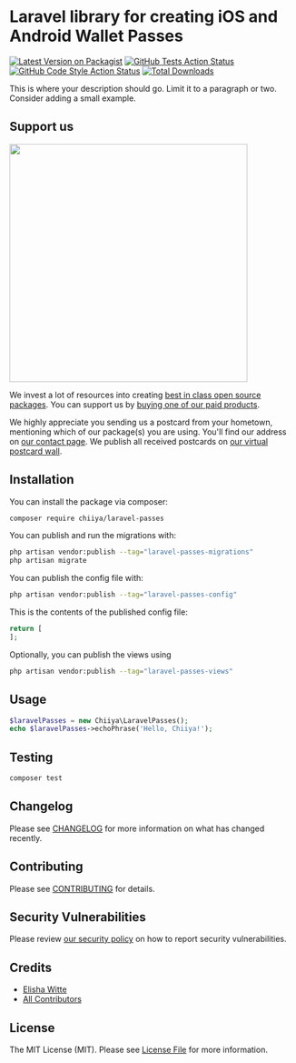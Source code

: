 # Laravel library for creating iOS and Android Wallet Passes

[![Latest Version on Packagist](https://img.shields.io/packagist/v/chiiya/laravel-passes.svg?style=flat-square)](https://packagist.org/packages/chiiya/laravel-passes)
[![GitHub Tests Action Status](https://img.shields.io/github/workflow/status/chiiya/laravel-passes/run-tests?label=tests)](https://github.com/chiiya/laravel-passes/actions?query=workflow%3Arun-tests+branch%3Amain)
[![GitHub Code Style Action Status](https://img.shields.io/github/workflow/status/chiiya/laravel-passes/Check%20&%20fix%20styling?label=code%20style)](https://github.com/chiiya/laravel-passes/actions?query=workflow%3A"Check+%26+fix+styling"+branch%3Amain)
[![Total Downloads](https://img.shields.io/packagist/dt/chiiya/laravel-passes.svg?style=flat-square)](https://packagist.org/packages/chiiya/laravel-passes)

This is where your description should go. Limit it to a paragraph or two. Consider adding a small example.

## Support us

[<img src="https://github-ads.s3.eu-central-1.amazonaws.com/laravel-passes.jpg?t=1" width="419px" />](https://spatie.be/github-ad-click/laravel-passes)

We invest a lot of resources into creating [best in class open source packages](https://spatie.be/open-source). You can support us by [buying one of our paid products](https://spatie.be/open-source/support-us).

We highly appreciate you sending us a postcard from your hometown, mentioning which of our package(s) you are using. You'll find our address on [our contact page](https://spatie.be/about-us). We publish all received postcards on [our virtual postcard wall](https://spatie.be/open-source/postcards).

## Installation

You can install the package via composer:

```bash
composer require chiiya/laravel-passes
```

You can publish and run the migrations with:

```bash
php artisan vendor:publish --tag="laravel-passes-migrations"
php artisan migrate
```

You can publish the config file with:

```bash
php artisan vendor:publish --tag="laravel-passes-config"
```

This is the contents of the published config file:

```php
return [
];
```

Optionally, you can publish the views using

```bash
php artisan vendor:publish --tag="laravel-passes-views"
```

## Usage

```php
$laravelPasses = new Chiiya\LaravelPasses();
echo $laravelPasses->echoPhrase('Hello, Chiiya!');
```

## Testing

```bash
composer test
```

## Changelog

Please see [CHANGELOG](CHANGELOG.md) for more information on what has changed recently.

## Contributing

Please see [CONTRIBUTING](.github/CONTRIBUTING.md) for details.

## Security Vulnerabilities

Please review [our security policy](../../security/policy) on how to report security vulnerabilities.

## Credits

- [Elisha Witte](https://github.com/chiiya)
- [All Contributors](../../contributors)

## License

The MIT License (MIT). Please see [License File](LICENSE.md) for more information.
